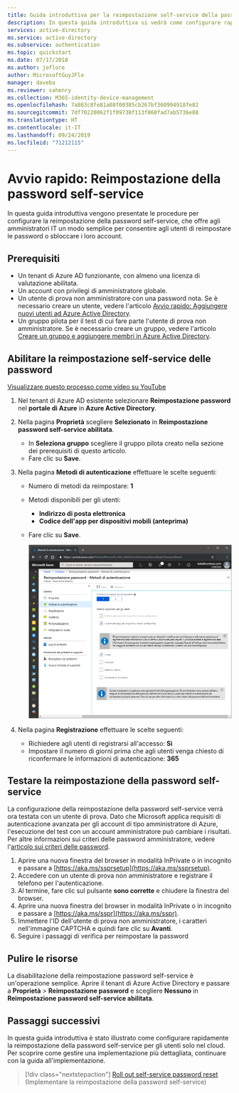 ```yaml
---
title: Guida introduttiva per la reimpostazione self-service della password di Azure AD
description: In questa guida introduttiva si vedrà come configurare rapidamente la reimpostazione della password self-service di Azure AD per consentire agli utenti di reimpostare le proprie password
services: active-directory
ms.service: active-directory
ms.subservice: authentication
ms.topic: quickstart
ms.date: 07/17/2018
ms.author: joflore
author: MicrosoftGuyJFlo
manager: daveba
ms.reviewer: sahenry
ms.collection: M365-identity-device-management
ms.openlocfilehash: 7a863c8fe81a08f00385cb267bf360994918fe82
ms.sourcegitcommit: 7df70220062f1f09738f113f860fad7ab5736e88
ms.translationtype: HT
ms.contentlocale: it-IT
ms.lasthandoff: 09/24/2019
ms.locfileid: "71212115"
---
```

# <a name="quickstart-self-service-password-reset"></a>Avvio rapido: Reimpostazione della password self-service

In questa guida introduttiva vengono presentate le procedure per configurare la reimpostazione della password self-service, che offre agli amministratori IT un modo semplice per consentire agli utenti di reimpostare le password o sbloccare i loro account.

## <a name="prerequisites"></a>Prerequisiti

* Un tenant di Azure AD funzionante, con almeno una licenza di valutazione abilitata.
* Un account con privilegi di amministratore globale.
* Un utente di prova non amministratore con una password nota. Se è necessario creare un utente, vedere l'articolo [Avvio rapido: Aggiungere nuovi utenti ad Azure Active Directory](../add-users-azure-active-directory.md).
* Un gruppo pilota per il test di cui fare parte l'utente di prova non amministratore. Se è necessario creare un gruppo, vedere l'articolo [Creare un gruppo e aggiungere membri in Azure Active Directory](../active-directory-groups-create-azure-portal.md).

## <a name="enable-self-service-password-reset"></a>Abilitare la reimpostazione self-service delle password

[Visualizzare questo processo come video su YouTube](https://youtu.be/Pa0eyqjEjvQ)

1. Nel tenant di Azure AD esistente selezionare **Reimpostazione password** nel **portale di Azure** in **Azure Active Directory**.

2. Nella pagina **Proprietà** scegliere **Selezionato** in **Reimpostazione password self-service abilitata**.
    * In **Seleziona gruppo** scegliere il gruppo pilota creato nella sezione dei prerequisiti di questo articolo.
    * Fare clic su **Save**.

3. Nella pagina **Metodi di autenticazione** effettuare le scelte seguenti:
   * Numero di metodi da reimpostare: **1**
   * Metodi disponibili per gli utenti:
      * **Indirizzo di posta elettronica**
      * **Codice dell'app per dispositivi mobili (anteprima)**
   * Fare clic su **Save**.

     ![Scelta dei metodi di autenticazione per SSPR][Authentication]

4. Nella pagina **Registrazione** effettuare le scelte seguenti:
   * Richiedere agli utenti di registrarsi all'accesso: **Sì**
   * Impostare il numero di giorni prima che agli utenti venga chiesto di riconfermare le informazioni di autenticazione: **365**

## <a name="test-self-service-password-reset"></a>Testare la reimpostazione della password self-service

La configurazione della reimpostazione della password self-service verrà ora testata con un utente di prova. Dato che Microsoft applica requisiti di autenticazione avanzata per gli account di tipo amministratore di Azure, l'esecuzione del test con un account amministratore può cambiare i risultati. Per altre informazioni sui criteri delle password amministratore, vedere l'[articolo sui criteri delle password](concept-sspr-policy.md).

1. Aprire una nuova finestra del browser in modalità InPrivate o in incognito e passare a [https://aka.ms/ssprsetup](https://aka.ms/ssprsetup).
2. Accedere con un utente di prova non amministratore e registrare il telefono per l'autenticazione.
3. Al termine, fare clic sul pulsante **sono corrette** e chiudere la finestra del browser.
4. Aprire una nuova finestra del browser in modalità InPrivate o in incognito e passare a [https://aka.ms/sspr](https://aka.ms/sspr).
5. Immettere l'ID dell'utente di prova non amministratore, i caratteri nell'immagine CAPTCHA e quindi fare clic su **Avanti**.
6. Seguire i passaggi di verifica per reimpostare la password

## <a name="clean-up-resources"></a>Pulire le risorse

La disabilitazione della reimpostazione password self-service è un'operazione semplice. Aprire il tenant di Azure Active Directory e passare a **Proprietà** > **Reimpostazione password** e scegliere **Nessuno** in **Reimpostazione password self-service abilitata**.

## <a name="next-steps"></a>Passaggi successivi

In questa guida introduttiva è stato illustrato come configurare rapidamente la reimpostazione della password self-service per gli utenti solo nel cloud. Per scoprire come gestire una implementazione più dettagliata, continuare con la guida all'implementazione.

> [!div class="nextstepaction"]
> [Roll out self-service password reset](howto-sspr-deployment.md) (Implementare la reimpostazione della password self-service)

[Authentication]: ./media/quickstart-sspr/sspr-authentication-methods.png "Metodi di autenticazione di Azure AD disponibili e quantità necessaria"
